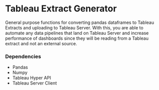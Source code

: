 # Tableau Extract Generator
General purpose functions for converting pandas dataframes to Tableau Extracts and uploading to Tableau Server. With this, you are able to automate any data pipelines that land on Tableau Server and increase performance of dashboards since they will be reading from a Tableau extract and not an external source. 

<h3>Dependencies</h3>
<ul>
  <li>Pandas</li>
  <li>Numpy</li>
  <li>Tableau Hyper API</li>
  <li>Tableau Server Client</li>
</ul>
